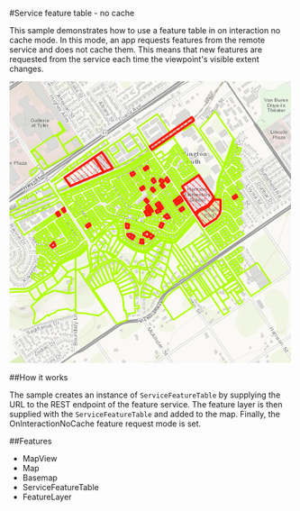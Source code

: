 #Service feature table - no cache

This sample demonstrates how to use a feature table in on interaction no cache mode. In this mode, an app requests features from the remote service and does not cache them. This means that new features are requested from the service each time the viewpoint's visible extent changes.

![](screenshot.png)

##How it works

The sample creates an instance of `ServiceFeatureTable` by supplying the URL to the REST endpoint of the feature service. The feature layer is then supplied with the `ServiceFeatureTable` and added to the map. Finally, the OnInteractionNoCache feature request mode is set.

##Features
- MapView
- Map
- Basemap
- ServiceFeatureTable
- FeatureLayer